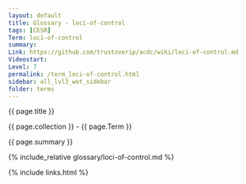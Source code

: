 ```yaml
---
layout: default
title: Glossary - loci-of-control
tags: [CESR]
Term: loci-of-control
summary: 
Link: https://github.com/trustoverip/acdc/wiki/loci-of-control.md
Videostart: 
Level: 7
permalink: /term_loci-of-control.html
sidebar: all_lvl3_wot_sidebar
folder: terms
---
```


{{ page.title }}

{{ page.collection }} - {{ page.Term }}

   {{ page.summary }}

{% include_relative glossary/loci-of-control.md %}

 {% include links.html %} 
